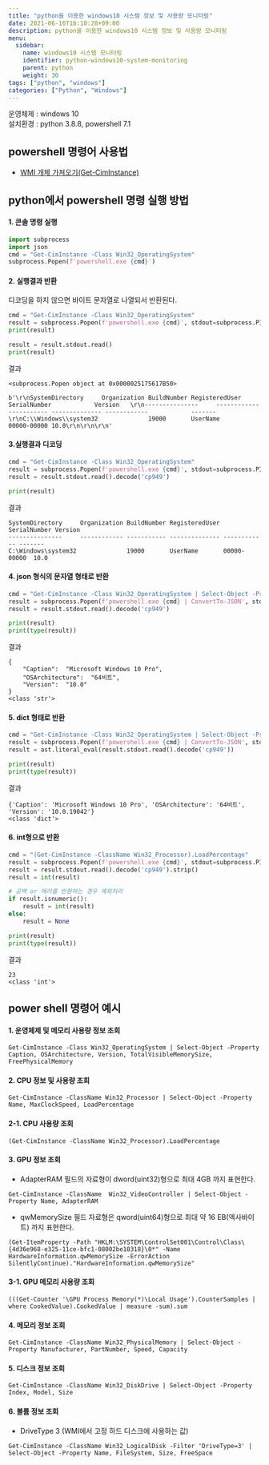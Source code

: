 ```yaml
---
title: "python을 이용한 windows10 시스템 정보 및 사용량 모니터링"
date: 2021-06-16T16:10:28+09:00
description: python을 이용한 windows10 시스템 정보 및 사용량 모니터링
menu:
  sidebar:
    name: windows10 시스템 모니터링
    identifier: python-windows10-system-monitoring
    parent: python
    weight: 30
tags: ["python", "windows"]
categories: ["Python", "Windows"]
---
```




운영체제 : windows 10  
설치환경 : python 3.8.8, powershell 7.1  

## powershell 명령어 사용법

- [WMI 개체 가져오기(Get-CimInstance)](https://docs.microsoft.com/ko-kr/powershell/scripting/samples/getting-wmi-objects--get-ciminstance-?view=powershell-7.1)

## python에서 powershell 명령 실행 방법

#### 1. 콘솔 명령 실행

```python
import subprocess
import json
cmd = "Get-CimInstance -Class Win32_OperatingSystem"
subprocess.Popen(f'powershell.exe {cmd}')
```

#### 2. 실행결과 반환

디코딩을 하지 않으면 바이트 문자열로 나열되서 반환된다.

```python
cmd = "Get-CimInstance -Class Win32_OperatingSystem"
result = subprocess.Popen(f'powershell.exe {cmd}', stdout=subprocess.PIPE)
print(result)

result = result.stdout.read()
print(result)

```

결과

```shell
<subprocess.Popen object at 0x0000025175617B50>

b'\r\nSystemDirectory     Organization BuildNumber RegisteredUser SerialNumber            Version   \r\n---------------     ------------ ----------- -------------- ------------            -------   
\r\nC:\\Windows\\system32              19000       UserName         00000-00000 10.0\r\n\r\n\r\n'
```

#### 3.실행결과 디코딩

```python
cmd = "Get-CimInstance -Class Win32_OperatingSystem"
result = subprocess.Popen(f'powershell.exe {cmd}', stdout=subprocess.PIPE)
result = result.stdout.read().decode('cp949')

print(result)
```

결과

```shell
SystemDirectory     Organization BuildNumber RegisteredUser SerialNumber Version
---------------     ------------ ----------- -------------- ------------ -------
C:\Windows\system32              19000       UserName       00000-00000  10.0
```

#### 4. json 형식의 문자열 형태로 반환

```python
cmd = "Get-CimInstance -Class Win32_OperatingSystem | Select-Object -Property Caption, OSArchitecture, Version"
result = subprocess.Popen(f'powershell.exe {cmd} | ConvertTo-JSON', stdout=subprocess.PIPE)
result = result.stdout.read().decode('cp949')

print(result)
print(type(result))
```

결과

```shell
{
    "Caption":  "Microsoft Windows 10 Pro",
    "OSArchitecture":  "64비트",
    "Version":  "10.0"
}
<class 'str'>
```

#### 5. dict 형태로 반환

```python
cmd = "Get-CimInstance -Class Win32_OperatingSystem | Select-Object -Property Caption, OSArchitecture, Version"
result = subprocess.Popen(f'powershell.exe {cmd} | ConvertTo-JSON', stdout=subprocess.PIPE)
result = ast.literal_eval(result.stdout.read().decode('cp949'))

print(result)
print(type(result))
```

결과

```shell
{'Caption': 'Microsoft Windows 10 Pro', 'OSArchitecture': '64비트', 'Version': '10.0.19042'}
<class 'dict'>
```

#### 6. int형으로 반환
```python
cmd = "(Get-CimInstance -ClassName Win32_Processor).LoadPercentage"
result = subprocess.Popen(f'powershell.exe {cmd}', stdout=subprocess.PIPE)
result = result.stdout.read().decode('cp949').strip()
result = int(result)

# 공백 or 에러를 반환하는 경우 예외처리
if result.isnumeric(): 
    result = int(result)
else:
    result = None

print(result)
print(type(result))
```

결과

```shell
23
<class 'int'>
```


## power shell 명령어 예시

#### 1. 운영체제 및 메모리 사용량 정보 조회

```
Get-CimInstance -Class Win32_OperatingSystem | Select-Object -Property Caption, OSArchitecture, Version, TotalVisibleMemorySize, FreePhysicalMemory
```

#### 2. CPU 정보 및 사용량 조회

```
Get-CimInstance -ClassName Win32_Processor | Select-Object -Property Name, MaxClockSpeed, LoadPercentage
```

#### 2-1. CPU 사용량 조회

```
(Get-CimInstance -ClassName Win32_Processor).LoadPercentage
```

#### 3. GPU 정보 조회

- AdapterRAM 필드의 자료형이 dword(uint32)형으로 최대 4GB 까지 표현한다.

```
Get-CimInstance -ClassName  Win32_VideoController | Select-Object -Property Name, AdapterRAM
```

- qwMemorySize 필드 자료형은 qword(uint64)형으로 최대 약 16 EB(엑사바이트) 까지 표현한다.

```
(Get-ItemProperty -Path "HKLM:\SYSTEM\ControlSet001\Control\Class\{4d36e968-e325-11ce-bfc1-08002be10318}\0*" -Name HardwareInformation.qwMemorySize -ErrorAction SilentlyContinue)."HardwareInformation.qwMemorySize"
```

#### 3-1. GPU 메모리 사용량 조회

```
(((Get-Counter '\GPU Process Memory(*)\Local Usage').CounterSamples | where CookedValue).CookedValue | measure -sum).sum
```

#### 4. 메모리 정보 조회

```
Get-CimInstance -ClassName Win32_PhysicalMemory | Select-Object -Property Manufacturer, PartNumber, Speed, Capacity
```

#### 5. 디스크 정보 조회

```
Get-CimInstance -ClassName Win32_DiskDrive | Select-Object -Property Index, Model, Size
```

#### 6. 볼륨 정보 조회

- DriveType 3 (WMI에서 고정 하드 디스크에 사용하는 값)

```
Get-CimInstance -ClassName Win32_LogicalDisk -Filter 'DriveType=3' | Select-Object -Property Name, FileSystem, Size, FreeSpace
```
